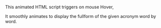 This animated HTML script triggers on mouse Hover, 

It smoothly animates to display the fullform of the given acronym word by word. 